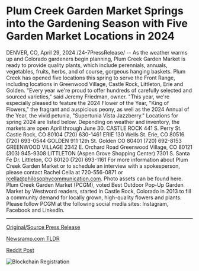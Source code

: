 # Plum Creek Garden Market Springs into the Gardening Season with Five Garden Market Locations in 2024

DENVER, CO, April 29, 2024 /24-7PressRelease/ -- As the weather warms up and Colorado gardeners begin planning, Plum Creek Garden Market is ready to provide quality plants, which include perennials, annuals, vegetables, fruits, herbs, and of course, gorgeous hanging baskets. Plum Creek has opened five locations this spring to serve the Front Range, including locations in Greenwood Village, Castle Rock, Littleton, Erie and Golden.   "Every year we're proud to offer hundreds of carefully selected and sourced varieties," said Jeremy Friedman, owner. "This year, we're especially pleased to feature the 2024 Flower of the Year, "King of Flowers," the fragrant and auspicious peony, as well as the 2024 Annual of the Year, the vivid petunia, "Supertunia Vista Jazzberry."  Locations for spring 2024 are listed below. Depending on weather and inventory, the markets are open April through June 30.   CASTLE ROCK 441 S. Perry St. Castle Rock, CO 80104 (720) 630-1461  ERIE  130 Wells St.  Erie, CO 80516 (720) 693-0544  GOLDEN  911 12th St. Golden CO 80401 (720) 692-8153  GREENWOOD VILLAGE  2342 E. Orchard Road Greenwood Village, CO 80121 (303) 945-9308  LITTLETON (Aspen Grove Shopping Center)  7301 S. Santa Fe Dr.  Littleton, CO 80120 (720) 693-1161  For more information about Plum Creek Garden Market or to schedule an interview with a spokesperson, please contact Rachel Cella at 720-556-0871 or rcella@philosophycommunication.com. Photo assets can be found here.  Plum Creek Garden Market (PCGM), voted Best Outdoor Pop-Up Garden Market by Westword readers, started in Castle Rock, Colorado in 2013 to fill a community demand for locally grown, high-quality flowers and plants. Please follow PCGM at the following social media sites: Instagram, Facebook and LinkedIn. 

---

[Original/Source Press Release](https://www.24-7pressrelease.com/press-release/510462/plum-creek-garden-market-springs-into-the-gardening-season-with-five-garden-market-locations-in-2024)
                    

[Newsramp.com TLDR](None) 



[Reddit Post](https://www.reddit.com/r/Lifestyle_Culture/comments/1cfsrpe/plum_creek_garden_market_opens_five_locations_for/) 



![Blockchain Registration](https://cdn.newsramp.app/24-7PressRelease/qrcode/244/29/leaneS8S.webp)